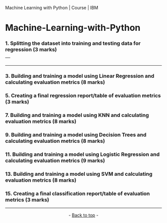 <p id"top">Machine Learning with Python | Course | IBM</p>

# Machine-Learning-with-Python


### 1. Splitting the dataset into training and testing data for regression (3 marks)

|![]()|
|---|
---

### 3. Building and training a model using Linear Regression and calculating evaluation metrics (8 marks)
   

### 5. Creating a final regression report/table of evaluation metrics (3 marks)
   

### 7. Building and training a model using KNN and calculating evaluation metrics (8 marks)
   

### 9. Building and training a model using Decision Trees and calculating evaluation metrics (8 marks)
    

### 11. Building and training a model using Logistic Regression and calculating evaluation metrics (9 marks)
    

### 13. Building and training a model using SVM and calculating evaluation metrics (8 marks)
    

### 15. Creating a final classification report/table of evaluation metrics (3 marks)

---

<p align="center">- <a href="top">Back to top</a> -</p>
